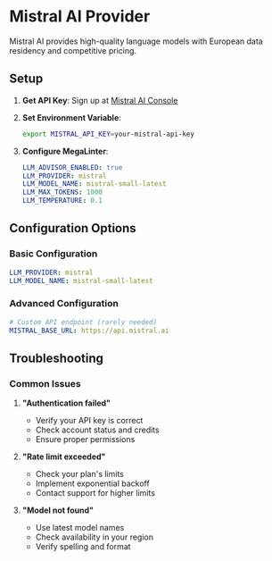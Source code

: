 # Mistral AI Provider

Mistral AI provides high-quality language models with European data residency and competitive pricing.

## Setup

1. **Get API Key**: Sign up at [Mistral AI Console](https://console.mistral.ai/)

2. **Set Environment Variable**:

   ```bash
   export MISTRAL_API_KEY=your-mistral-api-key
   ```

3. **Configure MegaLinter**:

   ```yaml
   LLM_ADVISOR_ENABLED: true
   LLM_PROVIDER: mistral
   LLM_MODEL_NAME: mistral-small-latest
   LLM_MAX_TOKENS: 1000
   LLM_TEMPERATURE: 0.1
   ```

## Configuration Options

### Basic Configuration

```yaml
LLM_PROVIDER: mistral
LLM_MODEL_NAME: mistral-small-latest
```

### Advanced Configuration

```yaml
# Custom API endpoint (rarely needed)
MISTRAL_BASE_URL: https://api.mistral.ai
```

## Troubleshooting

### Common Issues

1. **"Authentication failed"**
   - Verify your API key is correct
   - Check account status and credits
   - Ensure proper permissions

2. **"Rate limit exceeded"**
   - Check your plan's limits
   - Implement exponential backoff
   - Contact support for higher limits

3. **"Model not found"**
   - Use latest model names
   - Check availability in your region
   - Verify spelling and format

